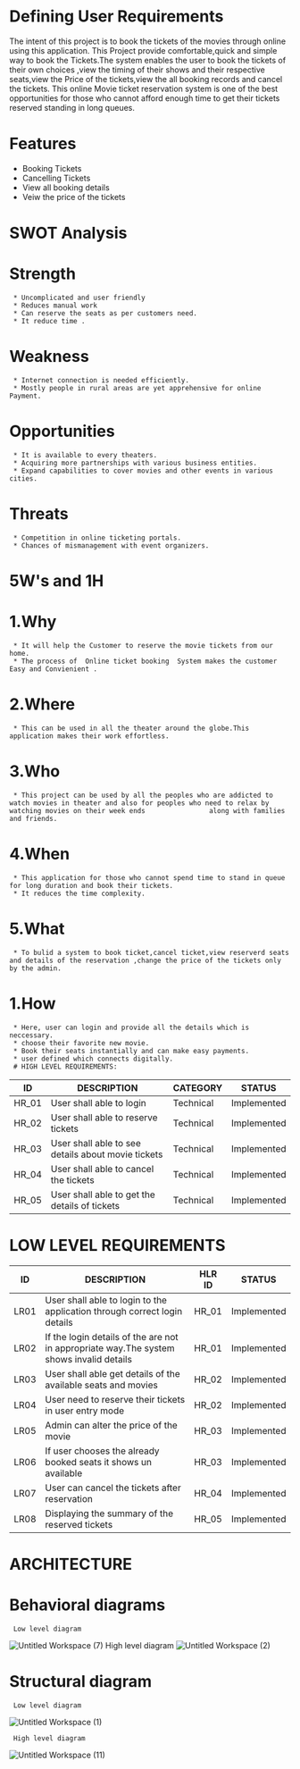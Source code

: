 # Defining User Requirements
  The intent of this project is to book the tickets of the movies through online using this application. This Project provide comfortable,quick and simple way to book the Tickets.The system enables the user to book the tickets of their own choices ,view the timing of their shows and their respective seats,view the Price of the tickets,view the all booking records and cancel the tickets. This online Movie ticket reservation system is one of the best opportunities for those who cannot afford enough time to get their tickets reserved standing in long queues.
# Features
 * Booking Tickets
 * Cancelling Tickets
 * View all booking details
 * Veiw the price of the tickets
# SWOT Analysis
 # Strength 
     * Uncomplicated and user friendly
     * Reduces manual work
     * Can reserve the seats as per customers need.
     * It reduce time .
 # Weakness
     * Internet connection is needed efficiently.
     * Mostly people in rural areas are yet apprehensive for online Payment.
 # Opportunities
     * It is available to every theaters.
     * Acquiring more partnerships with various business entities.
     * Expand capabilities to cover movies and other events in various cities.
 # Threats
     * Competition in online ticketing portals.
     * Chances of mismanagement with event organizers.
# 5W's and 1H
 # 1.Why
     * It will help the Customer to reserve the movie tickets from our home.
     * The process of  Online ticket booking  System makes the customer Easy and Convienient .
 # 2.Where 
     * This can be used in all the theater around the globe.This application makes their work effortless.
 # 3.Who
     * This project can be used by all the peoples who are addicted to watch movies in theater and also for peoples who need to relax by watching movies on their week ends                along with families and friends. 
 # 4.When
     * This application for those who cannot spend time to stand in queue for long duration and book their tickets.
     * It reduces the time complexity.
 # 5.What
     * To bulid a system to book ticket,cancel ticket,view reserverd seats and details of the reservation ,change the price of the tickets only by the admin.
 # 1.How
     * Here, user can login and provide all the details which is neccessary.
     * choose their favorite new movie.
     * Book their seats instantially and can make easy payments.
     * user defined which connects digitally.
     # HIGH LEVEL REQUIREMENTS:
  |  ID |  DESCRIPTION |  CATEGORY |  STATUS |
  |-----|--------------|-----------|---------|
  |HR_01|User shall able to login|Technical| Implemented |
  |HR_02|User shall able to reserve tickets| Technical| Implemented|
  |HR_03|User shall able to see details about movie tickets| Technical|Implemented|
  |HR_04|User shall able to cancel the  tickets|Technical|Implemented|
  |HR_05|User shall able to get the details of tickets|Technical|Implemented|
# LOW LEVEL REQUIREMENTS
  |  ID |  DESCRIPTION |  HLR ID|  STATUS |
  |-----|--------------|--------|---------|
  |LR01| User shall able to login to the application through correct login details|HR_01|Implemented|
  |LR02| If the login details of the are not in appropriate way.The system shows invalid details|HR_01|Implemented|
  |LR03| User shall able get details of the available seats and movies|HR_02|Implemented|
  |LR04| User need to reserve their tickets in user entry mode|HR_02|Implemented|
  |LR05| Admin can alter the price of the movie|HR_03|Implemented|
  |LR06| If user chooses the already booked seats it shows un available|HR_03|Implemented|
  |LR07| User can cancel the tickets after reservation|HR_04|Implemented| 
  |LR08| Displaying the summary of the reserved tickets|HR_05|Implemented|
  
# ARCHITECTURE
  # Behavioral diagrams
     Low level diagram
    
![Untitled Workspace (7)](https://user-images.githubusercontent.com/98879001/153560091-8f88cc61-7460-4e57-bd21-33a44e563722.png)
     High level diagram
    ![Untitled Workspace (2)](https://user-images.githubusercontent.com/98879001/153572433-0fcd0d23-3359-4d70-8f39-9dd9f5b2f1cc.png)

  # Structural diagram
     Low level diagram
  ![Untitled Workspace (1)](https://user-images.githubusercontent.com/98879001/153573634-130360ce-460b-4515-ac3b-137be4c0333c.png)


     High level diagram
    
![Untitled Workspace (11)](https://user-images.githubusercontent.com/98879001/153573708-590fb9ad-2ab3-4698-9751-6442fb3bd5cd.png)

    

   
   
   
   
   
   
   
   
   
   
   
   
   
   
   
   
   
   
   
   
   
   
   
   
  
     
      

